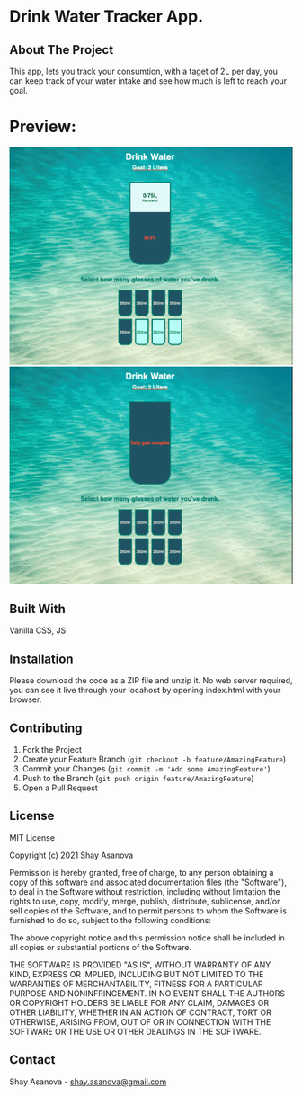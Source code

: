 # Drink Water Tracker App.

## About The Project

This app, lets you track your consumtion, with a taget of 2L per day, you can keep track of your water intake and see how much is left to reach your goal.

# Preview:

![Starting](images/img1.png)
![Result](images/img2.png)

## Built With

Vanilla CSS, JS

## Installation

Please download the code as a ZIP file and unzip it. No web server required, you can see it live through your locahost by opening index.html with your browser.

## Contributing

1. Fork the Project
2. Create your Feature Branch (`git checkout -b feature/AmazingFeature`)
3. Commit your Changes (`git commit -m 'Add some AmazingFeature'`)
4. Push to the Branch (`git push origin feature/AmazingFeature`)
5. Open a Pull Request

## License

MIT License

Copyright (c) 2021 Shay Asanova

Permission is hereby granted, free of charge, to any person obtaining a copy
of this software and associated documentation files (the "Software"), to deal
in the Software without restriction, including without limitation the rights
to use, copy, modify, merge, publish, distribute, sublicense, and/or sell
copies of the Software, and to permit persons to whom the Software is
furnished to do so, subject to the following conditions:

The above copyright notice and this permission notice shall be included in all
copies or substantial portions of the Software.

THE SOFTWARE IS PROVIDED "AS IS", WITHOUT WARRANTY OF ANY KIND, EXPRESS OR
IMPLIED, INCLUDING BUT NOT LIMITED TO THE WARRANTIES OF MERCHANTABILITY,
FITNESS FOR A PARTICULAR PURPOSE AND NONINFRINGEMENT. IN NO EVENT SHALL THE
AUTHORS OR COPYRIGHT HOLDERS BE LIABLE FOR ANY CLAIM, DAMAGES OR OTHER
LIABILITY, WHETHER IN AN ACTION OF CONTRACT, TORT OR OTHERWISE, ARISING FROM,
OUT OF OR IN CONNECTION WITH THE SOFTWARE OR THE USE OR OTHER DEALINGS IN THE
SOFTWARE.

## Contact

Shay Asanova - shay.asanova@gmail.com
